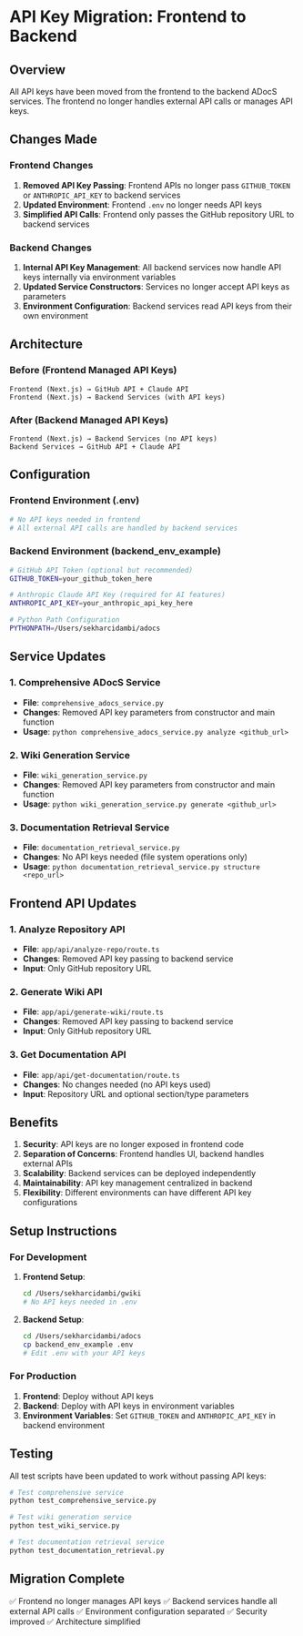 # API Key Migration: Frontend to Backend

## Overview

All API keys have been moved from the frontend to the backend ADocS services. The frontend no longer handles external API calls or manages API keys.

## Changes Made

### Frontend Changes

1. **Removed API Key Passing**: Frontend APIs no longer pass `GITHUB_TOKEN` or `ANTHROPIC_API_KEY` to backend services
2. **Updated Environment**: Frontend `.env` no longer needs API keys
3. **Simplified API Calls**: Frontend only passes the GitHub repository URL to backend services

### Backend Changes

1. **Internal API Key Management**: All backend services now handle API keys internally via environment variables
2. **Updated Service Constructors**: Services no longer accept API keys as parameters
3. **Environment Configuration**: Backend services read API keys from their own environment

## Architecture

### Before (Frontend Managed API Keys)
```
Frontend (Next.js) → GitHub API + Claude API
Frontend (Next.js) → Backend Services (with API keys)
```

### After (Backend Managed API Keys)
```
Frontend (Next.js) → Backend Services (no API keys)
Backend Services → GitHub API + Claude API
```

## Configuration

### Frontend Environment (.env)
```bash
# No API keys needed in frontend
# All external API calls are handled by backend services
```

### Backend Environment (backend_env_example)
```bash
# GitHub API Token (optional but recommended)
GITHUB_TOKEN=your_github_token_here

# Anthropic Claude API Key (required for AI features)
ANTHROPIC_API_KEY=your_anthropic_api_key_here

# Python Path Configuration
PYTHONPATH=/Users/sekharcidambi/adocs
```

## Service Updates

### 1. Comprehensive ADocS Service
- **File**: `comprehensive_adocs_service.py`
- **Changes**: Removed API key parameters from constructor and main function
- **Usage**: `python comprehensive_adocs_service.py analyze <github_url>`

### 2. Wiki Generation Service
- **File**: `wiki_generation_service.py`
- **Changes**: Removed API key parameters from constructor and main function
- **Usage**: `python wiki_generation_service.py generate <github_url>`

### 3. Documentation Retrieval Service
- **File**: `documentation_retrieval_service.py`
- **Changes**: No API keys needed (file system operations only)
- **Usage**: `python documentation_retrieval_service.py structure <repo_url>`

## Frontend API Updates

### 1. Analyze Repository API
- **File**: `app/api/analyze-repo/route.ts`
- **Changes**: Removed API key passing to backend service
- **Input**: Only GitHub repository URL

### 2. Generate Wiki API
- **File**: `app/api/generate-wiki/route.ts`
- **Changes**: Removed API key passing to backend service
- **Input**: Only GitHub repository URL

### 3. Get Documentation API
- **File**: `app/api/get-documentation/route.ts`
- **Changes**: No changes needed (no API keys used)
- **Input**: Repository URL and optional section/type parameters

## Benefits

1. **Security**: API keys are no longer exposed in frontend code
2. **Separation of Concerns**: Frontend handles UI, backend handles external APIs
3. **Scalability**: Backend services can be deployed independently
4. **Maintainability**: API key management centralized in backend
5. **Flexibility**: Different environments can have different API key configurations

## Setup Instructions

### For Development

1. **Frontend Setup**:
   ```bash
   cd /Users/sekharcidambi/gwiki
   # No API keys needed in .env
   ```

2. **Backend Setup**:
   ```bash
   cd /Users/sekharcidambi/adocs
   cp backend_env_example .env
   # Edit .env with your API keys
   ```

### For Production

1. **Frontend**: Deploy without API keys
2. **Backend**: Deploy with API keys in environment variables
3. **Environment Variables**: Set `GITHUB_TOKEN` and `ANTHROPIC_API_KEY` in backend environment

## Testing

All test scripts have been updated to work without passing API keys:

```bash
# Test comprehensive service
python test_comprehensive_service.py

# Test wiki generation service
python test_wiki_service.py

# Test documentation retrieval service
python test_documentation_retrieval.py
```

## Migration Complete

✅ Frontend no longer manages API keys
✅ Backend services handle all external API calls
✅ Environment configuration separated
✅ Security improved
✅ Architecture simplified
